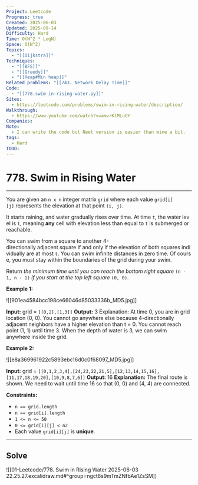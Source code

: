 ```yaml
---
Project: Leetcode
Progress: true
Created: 2025-06-03
Updated: 2025-09-14
Difficulty: Hard
Time: O(N^2 * LogN)
Space: O(N^2)
Topics:
  - "[[Dijkstra]]"
Techniques:
  - "[[BFS]]"
  - "[[Greedy]]"
  - "[[Heap#Min heap]]"
Related problems: "[[743. Network Delay Time]]"
Code:
  - "[[778.swim-in-rising-water.py]]"
Sites:
  - https://leetcode.com/problems/swim-in-rising-water/description/
Walkthrough:
  - https://www.youtube.com/watch?v=amvrKlMLuGY
Companies:
Note:
  - I can write the code but Neet version is easier than mine a bit.
tags:
  - Hard
TODO:
---
```

# 778. Swim in Rising Water
---
You are given an `n x n` integer matrix `grid` where each value `grid[i][j]` represents the elevation at that point `(i, j)`.

It starts raining, and water gradually rises over time. At time `t`, the water level is `t`, meaning **any** cell with elevation less than equal to `t` is submerged or reachable.

You can swim from a square to another 4-directionally adjacent square if and only if the elevation of both squares individually are at most `t`. You can swim infinite distances in zero time. Of course, you must stay within the boundaries of the grid during your swim.

Return _the minimum time until you can reach the bottom right square_ `(n - 1, n - 1)` _if you start at the top left square_ `(0, 0)`.

**Example 1:**

![[901ea4584bcc198ce66046d85033336b_MD5.jpg]]

**Input:** grid = `[[0,2],[1,3]]`
**Output:** 3
Explanation:
At time 0, you are in grid location (0, 0).
You cannot go anywhere else because 4-directionally adjacent neighbors have a higher elevation than t = 0.
You cannot reach point (1, 1) until time 3.
When the depth of water is 3, we can swim anywhere inside the grid.

**Example 2:**

![[e8a369961922c5893ebc16d0c0f68097_MD5.jpg]]

**Input:** grid = `[[0,1,2,3,4],[24,23,22,21,5],[12,13,14,15,16],[11,17,18,19,20],[10,9,8,7,6]]`
**Output:** 16
**Explanation:** The final route is shown.
We need to wait until time 16 so that (0, 0) and (4, 4) are connected.

**Constraints:**

- `n == grid.length`
- `n == grid[i].length`
- `1 <= n <= 50`
- `0 <= grid[i][j] < n2`
- Each value `grid[i][j]` is **unique**.


---
## Solve

![[01-Leetcode/778. Swim in Rising Water 2025-06-03 22.25.27.excalidraw.md#^group=ngct8s9mTmZNfbAe1ZsSM]]